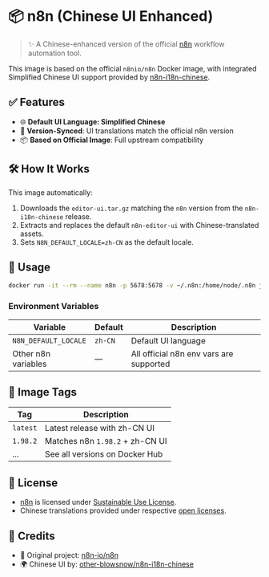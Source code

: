 # 📦 n8n (Chinese UI Enhanced)

> ✨ A Chinese-enhanced version of the official [n8n](https://github.com/n8n-io/n8n) workflow automation tool.

This image is based on the official `n8nio/n8n` Docker image, with integrated Simplified Chinese UI support provided by [n8n-i18n-chinese](https://github.com/other-blowsnow/n8n-i18n-chinese).

## ✅ Features

- 🌐 **Default UI Language: Simplified Chinese**
- 🔁 **Version-Synced**: UI translations match the official n8n version
- 📦 **Based on Official Image**: Full upstream compatibility

## 🛠 How It Works

This image automatically:

1. Downloads the `editor-ui.tar.gz` matching the `n8n` version from the `n8n-i18n-chinese` release.
2. Extracts and replaces the default `n8n-editor-ui` with Chinese-translated assets.
3. Sets `N8N_DEFAULT_LOCALE=zh-CN` as the default locale.

## 🚀 Usage

```bash
docker run -it --rm --name n8n -p 5678:5678 -v ~/.n8n:/home/node/.n8n jerryin/n8n
```

### Environment Variables

| Variable             | Default | Description                             |
| -------------------- | ------- | --------------------------------------- |
| `N8N_DEFAULT_LOCALE` | `zh-CN` | Default UI language                     |
| Other n8n variables  | —       | All official n8n env vars are supported |

## 🧱 Image Tags

| Tag      | Description                     |
| -------- | ------------------------------- |
| `latest` | Latest release with zh-CN UI    |
| `1.98.2` | Matches n8n `1.98.2` + zh-CN UI |
| ...      | See all versions on Docker Hub  |

## 📄 License

- [n8n](https://github.com/n8n-io/n8n) is licensed under [Sustainable Use License](https://github.com/n8n-io/n8n/blob/master/LICENSE).
- Chinese translations provided under respective [open licenses](https://github.com/other-blowsnow/n8n-i18n-chinese/blob/main/LICENSE).

## 🙌 Credits

- 🧠 Original project: [n8n-io/n8n](https://github.com/n8n-io/n8n)
- 🌍 Chinese UI by: [other-blowsnow/n8n-i18n-chinese](https://github.com/other-blowsnow/n8n-i18n-chinese)
